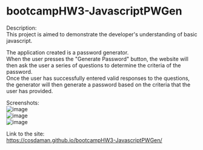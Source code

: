 # bootcampHW3-JavascriptPWGen

Description:  
This project is aimed to demonstrate the developer's understanding of basic javascript.

The application created is a password generator.  
When the user presses the "Generate Password" button, the website will then ask the user a series of questions to determine the criteria of the password.  
Once the user has successfully entered valid responses to the questions, the generator will then generate a password based on the criteria that the user has provided.  

Screenshots:  
![image](https://user-images.githubusercontent.com/3162991/134982354-fec98408-e1ff-446b-b8c5-f17605205edf.png)  
![image](https://user-images.githubusercontent.com/3162991/134982451-72fa6258-3286-40ed-bceb-0e19c394e776.png)  
![image](https://user-images.githubusercontent.com/3162991/134982488-392d7ec8-0f62-4914-8cec-0388672dc986.png)  

Link to the site:  
https://cosdaman.github.io/bootcampHW3-JavascriptPWGen/

